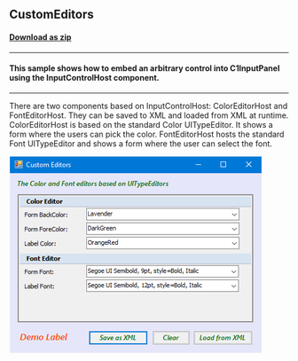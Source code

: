 ## CustomEditors
#### [Download as zip](https://grapecity.github.io/DownGit/#/home?url=https://github.com/GrapeCity/ComponentOne-WinForms-Samples/tree/master/NetFramework\InputPanel\CS\CustomEditors)
____
#### This sample shows how to embed an arbitrary control into C1InputPanel using the InputControlHost component.
____
There are two components based on InputControlHost: ColorEditorHost and FontEditorHost.
They can be saved to XML and loaded from XML at runtime. ColorEditorHost is based on the standard Color UITypeEditor.
It shows a form where the users can pick the color. FontEditorHost hosts the standard Font UITypeEditor and shows a form where the user can select the font.

![screenshot](screenshot.png)
